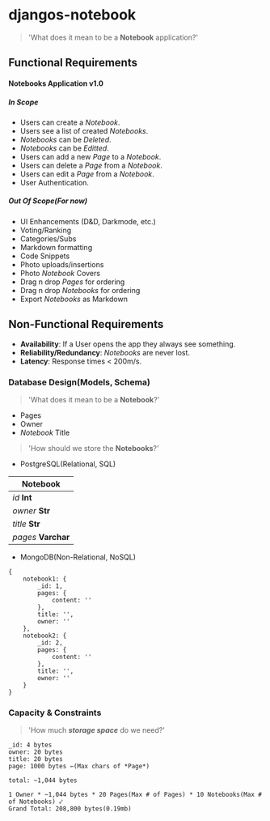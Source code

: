 # djangos-notebook
> 'What does it mean to be a **Notebook** application?'  

Functional Requirements  
--- 
#### Notebooks Application v1.0
##### In Scope  
- Users can create a *Notebook*.  
- Users see a list of created *Notebooks*.  
- *Notebooks* can be *Deleted*.
- *Notebooks* can be *Editted*.
- Users can add a new *Page* to a *Notebook*.
- Users can delete a *Page* from a *Notebook*.
- Users can edit a *Page* from a *Notebook*.
- User Authentication.

##### Out Of Scope(For now) 
- UI Enhancements (D&D, Darkmode, etc.)
- Voting/Ranking
- Categories/Subs
- Markdown formatting
- Code Snippets
- Photo uploads/insertions
- Photo *Notebook* Covers
- Drag n drop *Pages* for ordering
- Drag n drop *Notebooks* for ordering
- Export *Notebooks* as Markdown

Non-Functional Requirements  
---
- **Availability**: If a User opens the app they always see something.
- **Reliability/Redundancy**: *Notebooks* are never lost.
- **Latency**: Response times < 200m/s.

### Database Design(Models, Schema)
> 'What does it mean to be a **Notebook**?'
- Pages
- Owner
- *Notebook* Title

> 'How should we store the **Notebooks**?'
- PostgreSQL(Relational, SQL)  

| Notebook |
| ------ |
| *id* **Int** | 
| *owner* **Str** | 
| *title* **Str** | 
| *pages* **Varchar** |

- MongoDB(Non-Relational, NoSQL)  
```
{
    notebook1: {
        _id: 1,
        pages: {
            content: ''
        },
        title: '',
        owner: ''
    },
    notebook2: {
        _id: 2,
        pages: {
            content: ''
        },
        title: '',
        owner: ''
    }
}
```

### Capacity & Constraints
> 'How much *__storage space__* do we need?'  

```
_id: 4 bytes  
owner: 20 bytes  
title: 20 bytes  
page: 1000 bytes ⇽(Max chars of *Page*)

total: ~1,044 bytes

1 Owner * ~1,044 bytes * 20 Pages(Max # of Pages) * 10 Notebooks(Max # of Notebooks) ⤦
Grand Total: 208,800 bytes(0.19mb)
```